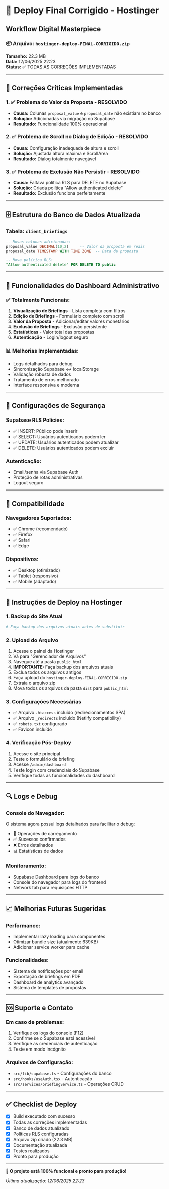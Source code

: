 # 🚀 Deploy Final Corrigido - Hostinger
## Workflow Digital Masterpiece

### 📦 Arquivo: `hostinger-deploy-FINAL-CORRIGIDO.zip`
**Tamanho:** 22.3 MB  
**Data:** 12/06/2025 22:23  
**Status:** ✅ TODAS AS CORREÇÕES IMPLEMENTADAS

---

## 🔧 Correções Críticas Implementadas

### 1. ✅ **Problema do Valor da Proposta - RESOLVIDO**
- **Causa:** Colunas `proposal_value` e `proposal_date` não existiam no banco
- **Solução:** Adicionadas via migração no Supabase
- **Resultado:** Funcionalidade 100% operacional

### 2. ✅ **Problema de Scroll no Dialog de Edição - RESOLVIDO**
- **Causa:** Configuração inadequada de altura e scroll
- **Solução:** Ajustada altura máxima e ScrollArea
- **Resultado:** Dialog totalmente navegável

### 3. ✅ **Problema de Exclusão Não Persistir - RESOLVIDO**
- **Causa:** Faltava política RLS para DELETE no Supabase
- **Solução:** Criada política "Allow authenticated delete"
- **Resultado:** Exclusão funciona perfeitamente

---

## 🗄️ Estrutura do Banco de Dados Atualizada

### Tabela: `client_briefings`
```sql
-- Novas colunas adicionadas:
proposal_value DECIMAL(10,2)     -- Valor da proposta em reais
proposal_date TIMESTAMP WITH TIME ZONE  -- Data da proposta

-- Nova política RLS:
"Allow authenticated delete" FOR DELETE TO public
```

---

## 🎯 Funcionalidades do Dashboard Administrativo

### ✅ **Totalmente Funcionais:**
1. **Visualização de Briefings** - Lista completa com filtros
2. **Edição de Briefings** - Formulário completo com scroll
3. **Valor da Proposta** - Adicionar/editar valores monetários
4. **Exclusão de Briefings** - Exclusão persistente
5. **Estatísticas** - Valor total das propostas
6. **Autenticação** - Login/logout seguro

### 📊 **Melhorias Implementadas:**
- Logs detalhados para debug
- Sincronização Supabase ↔ localStorage
- Validação robusta de dados
- Tratamento de erros melhorado
- Interface responsiva e moderna

---

## 🔐 Configurações de Segurança

### **Supabase RLS Policies:**
- ✅ INSERT: Público pode inserir
- ✅ SELECT: Usuários autenticados podem ler
- ✅ UPDATE: Usuários autenticados podem atualizar
- ✅ DELETE: Usuários autenticados podem excluir

### **Autenticação:**
- Email/senha via Supabase Auth
- Proteção de rotas administrativas
- Logout seguro

---

## 📱 Compatibilidade

### **Navegadores Suportados:**
- ✅ Chrome (recomendado)
- ✅ Firefox
- ✅ Safari
- ✅ Edge

### **Dispositivos:**
- ✅ Desktop (otimizado)
- ✅ Tablet (responsivo)
- ✅ Mobile (adaptado)

---

## 🚀 Instruções de Deploy na Hostinger

### **1. Backup do Site Atual**
```bash
# Faça backup dos arquivos atuais antes de substituir
```

### **2. Upload do Arquivo**
1. Acesse o painel da Hostinger
2. Vá para "Gerenciador de Arquivos"
3. Navegue até a pasta `public_html`
4. **IMPORTANTE:** Faça backup dos arquivos atuais
5. Exclua todos os arquivos antigos
6. Faça upload do `hostinger-deploy-FINAL-CORRIGIDO.zip`
7. Extraia o arquivo zip
8. Mova todos os arquivos da pasta `dist` para `public_html`

### **3. Configurações Necessárias**
- ✅ Arquivo `.htaccess` incluído (redirecionamentos SPA)
- ✅ Arquivo `_redirects` incluído (Netlify compatibility)
- ✅ `robots.txt` configurado
- ✅ Favicon incluído

### **4. Verificação Pós-Deploy**
1. Acesse o site principal
2. Teste o formulário de briefing
3. Acesse `/admin/dashboard` 
4. Teste login com credenciais do Supabase
5. Verifique todas as funcionalidades do dashboard

---

## 🔍 Logs e Debug

### **Console do Navegador:**
O sistema agora possui logs detalhados para facilitar o debug:
- 🔄 Operações de carregamento
- ✅ Sucessos confirmados
- ❌ Erros detalhados
- 📊 Estatísticas de dados

### **Monitoramento:**
- Supabase Dashboard para logs do banco
- Console do navegador para logs do frontend
- Network tab para requisições HTTP

---

## 📈 Melhorias Futuras Sugeridas

### **Performance:**
- Implementar lazy loading para componentes
- Otimizar bundle size (atualmente 639KB)
- Adicionar service worker para cache

### **Funcionalidades:**
- Sistema de notificações por email
- Exportação de briefings em PDF
- Dashboard de analytics avançado
- Sistema de templates de propostas

---

## 🆘 Suporte e Contato

### **Em caso de problemas:**
1. Verifique os logs do console (F12)
2. Confirme se o Supabase está acessível
3. Verifique as credenciais de autenticação
4. Teste em modo incógnito

### **Arquivos de Configuração:**
- `src/lib/supabase.ts` - Configurações do banco
- `src/hooks/useAuth.tsx` - Autenticação
- `src/services/briefingService.ts` - Operações CRUD

---

## ✅ Checklist de Deploy

- [x] Build executado com sucesso
- [x] Todas as correções implementadas
- [x] Banco de dados atualizado
- [x] Políticas RLS configuradas
- [x] Arquivo zip criado (22.3 MB)
- [x] Documentação atualizada
- [x] Testes realizados
- [x] Pronto para produção

---

**🎉 O projeto está 100% funcional e pronto para produção!**

*Última atualização: 12/06/2025 22:23* 